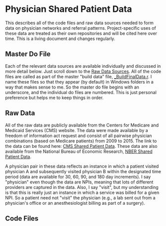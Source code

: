 # Physician Shared Patient Data
This describes all of the code files and raw data sources needed to form data on physician networks and referral patterns. Project-specific uses of these data are treated as their own repositories and will be cited here over time. This is a living document and changes regularly.

## Master Do File
Each of the relevant data sources are available individually and discussed in more detail below. Just scroll down to the [Raw Data Sources](https://github.com/imccart/Physician-Shared-Patients#raw-data-sources). All of the code files are called as part of the master "build data" file, [_BuildFinalData.r](https://github.com/imccart/Physician-Shared_Patients/blob/master/R_code/_BuildFinalData.R). I name these files so that they appear (by default) in Windows folders in a way that makes sense to me. So the master do file begins with an underscore, and the individual do files are numbered. This is just personal preference but helps me to keep things in order.

## Raw Data
All of the raw data are publicly available from the Centers for Medicare and Medicaid Services (CMS) website. The data were made available by a freedom of information act request and consist of all pairwise physician combinations (based on Medicare patients) from 2009 to 2015. The link to the data can be found here: [CMS Shared Patient Data](https://www.cms.gov/Regulations-and-Guidance/Legislation/FOIA/Referral-Data-FAQs). These data are also available from the National Bureau of Economic Research, [NBER Shared Patient Data](https://www.nber.org/data/physician-shared-patient-patterns-data.html).

A physician pair in these data reflects an instance in which a patient visited physician A and subsequently visited physician B within the designated time period (data are available for 30, 60, 90, and 180 day increments). I say "physician" even though the data are NPIs, meaning that lots of different providers are captured in the data. Also, I say "visit", but my understanding is that this is really just an instance in which a service was billed for a given NPI. So a patient need not "visit" the physician (e.g., a lab sent out from a physician's office or an anesthesiologist billing as part of a surgery). 

## Code Files
